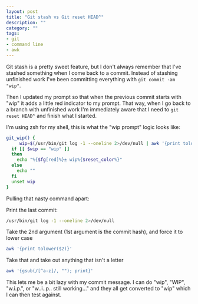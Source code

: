 ```yaml
---
layout: post
title: "Git stash vs Git reset HEAD^"
description: ""
category: ""
tags:
- git
- command line
- awk
---
```


Git stash is a pretty sweet feature, but I don't always remember that I've
stashed something when I come back to a commit. Instead of stashing unfinished
work I've been committing everything with `git commit -am "wip"`.

Then I updated my prompt so that when the previous commit starts with "wip" it
adds a little red indicator to my prompt. That way, when I go back to a branch
with unfinished work I'm immediately aware that I need to `git reset HEAD^` and
finish what I started.

I'm using zsh for my shell, this is what the "wip prompt" logic looks like:

```bash
git_wip() {
     wip=$(/usr/bin/git log -1 --oneline 2>/dev/null | awk '{print tolower($2)}' | awk '{gsub(/[^a-z]/, ""); print}')
  if [[ $wip == "wip" ]]
  then
    echo "%{$fg[red]%}± wip%{$reset_color%}"
  else
    echo ""
  fi
  unset wip
}
```

Pulling that nasty command apart:

Print the last commit:

```bash
/usr/bin/git log -1 --oneline 2>/dev/null
```

Take the 2nd argument (1st argument is the commit hash), and force it to lower
case

```bash
awk '{print tolower($2)}'
```

Take that and take out anything that isn't a letter

```bash
awk '{gsub(/[^a-z]/, ""); print}'
```


This lets me be a bit lazy with my commit message. I can do "wip", "WIP",
"w.i.p.", or "w..i..p.. still working…" and they all get converted to "wip"
which I can then test against.
